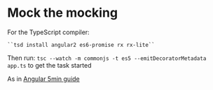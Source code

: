# Mock the mocking

For the TypeScript compiler:

    ``tsd install angular2 es6-promise rx rx-lite``

Then run: ``tsc --watch -m commonjs -t es5 --emitDecoratorMetadata app.ts`` to get the task started

As in [Angular 5min guide](https://angular.io/docs/js/latest/quickstart.html)

